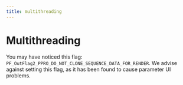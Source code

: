```yaml
---
title: multithreading
---
```

# Multithreading

You may have noticed this flag: `PF_OutFlag2_PPRO_DO_NOT_CLONE_SEQUENCE_DATA_FOR_RENDER`. We advise against setting this flag, as it has been found to cause parameter UI problems.

